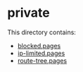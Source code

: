 # private

This directory contains:

- [blocked.pages](private/blocked.pages)
- [ip-limited.pages](private/ip-limited.pages)
- [route-tree.pages](private/route-tree.pages)
